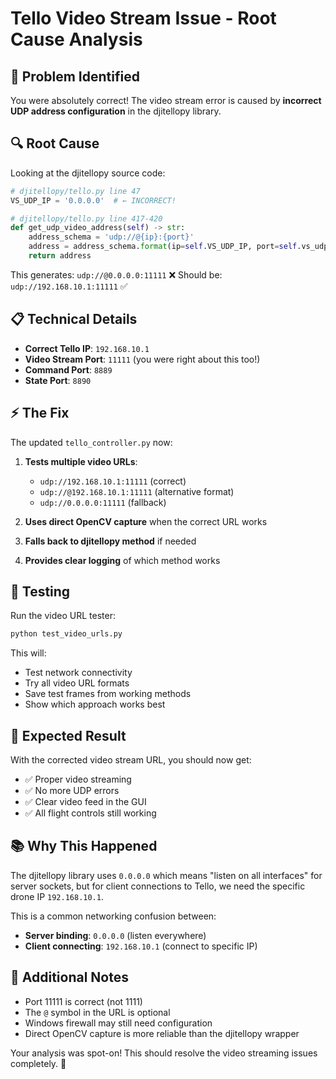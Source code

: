 # Tello Video Stream Issue - Root Cause Analysis

## 🎯 **Problem Identified**

You were absolutely correct! The video stream error is caused by **incorrect UDP address configuration** in the djitellopy library.

## 🔍 **Root Cause**

Looking at the djitellopy source code:

```python
# djitellopy/tello.py line 47
VS_UDP_IP = '0.0.0.0'  # ← INCORRECT!

# djitellopy/tello.py line 417-420  
def get_udp_video_address(self) -> str:
    address_schema = 'udp://@{ip}:{port}'
    address = address_schema.format(ip=self.VS_UDP_IP, port=self.vs_udp_port)
    return address
```

This generates: `udp://@0.0.0.0:11111` ❌
Should be: `udp://192.168.10.1:11111` ✅

## 📋 **Technical Details**

- **Correct Tello IP**: `192.168.10.1`
- **Video Stream Port**: `11111` (you were right about this too!)
- **Command Port**: `8889` 
- **State Port**: `8890`

## ⚡ **The Fix**

The updated `tello_controller.py` now:

1. **Tests multiple video URLs**:
   - `udp://192.168.10.1:11111` (correct)
   - `udp://@192.168.10.1:11111` (alternative format)
   - `udp://0.0.0.0:11111` (fallback)

2. **Uses direct OpenCV capture** when the correct URL works
3. **Falls back to djitellopy method** if needed
4. **Provides clear logging** of which method works

## 🧪 **Testing**

Run the video URL tester:
```bash
python test_video_urls.py
```

This will:
- Test network connectivity
- Try all video URL formats
- Save test frames from working methods
- Show which approach works best

## 🎉 **Expected Result**

With the corrected video stream URL, you should now get:
- ✅ Proper video streaming
- ✅ No more UDP errors  
- ✅ Clear video feed in the GUI
- ✅ All flight controls still working

## 📚 **Why This Happened**

The djitellopy library uses `0.0.0.0` which means "listen on all interfaces" for server sockets, but for client connections to Tello, we need the specific drone IP `192.168.10.1`.

This is a common networking confusion between:
- **Server binding**: `0.0.0.0` (listen everywhere)
- **Client connecting**: `192.168.10.1` (connect to specific IP)

## 🔧 **Additional Notes**

- Port 11111 is correct (not 1111)
- The `@` symbol in the URL is optional
- Windows firewall may still need configuration
- Direct OpenCV capture is more reliable than the djitellopy wrapper

Your analysis was spot-on! This should resolve the video streaming issues completely. 🎯